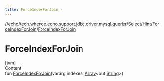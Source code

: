 ```yaml
---
title: ForceIndexForJoin -
---
```

//[echo](../../../../index.md)/[tech.whence.echo.support.jdbc.driver.mysql.querier](../../../index.md)/[Select](../../index.md)/[Hint](../index.md)/[ForceIndexForJoin](index.md)/[ForceIndexForJoin](-force-index-for-join.md)



# ForceIndexForJoin  
[jvm]  
Content  
fun [ForceIndexForJoin](-force-index-for-join.md)(vararg indexes: [Array](https://kotlinlang.org/api/latest/jvm/stdlib/kotlin/-array/index.html)<out [String](https://kotlinlang.org/api/latest/jvm/stdlib/kotlin/-string/index.html)>)  



